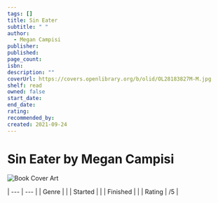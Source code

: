 ```yaml
---
tags: []
title: Sin Eater
subtitle: " "
author:
  - Megan Campisi
publisher: 
published: 
page_count: 
isbn: 
description: ""
coverUrl: https://covers.openlibrary.org/b/olid/OL28183827M-M.jpg
shelf: read
owned: false
start_date: 
end_date: 
rating: 
recommended_by: 
created: 2021-09-24
---
```


# Sin Eater by Megan Campisi

![Book Cover Art](https://covers.openlibrary.org/b/olid/OL28183827M-M.jpg)


| --- | --- |
| Genre |  |
| Started |  |
| Finished |  |
| Rating | /5 |

